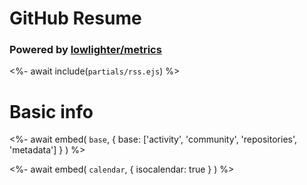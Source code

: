 # GitHub Resume
### Powered by [lowlighter/metrics](https://github.com/lowlighter/metrics)

<%- await include(`partials/rss.ejs`) %>

# Basic info
<%- await embed(
  `base`, 
  {
    base: ['activity', 'community', 'repositories', 'metadata']
  }
) %>

<%- await embed(
  `calendar`, 
  {
    isocalendar: true
  }
) %>
